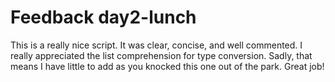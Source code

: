 # Feedback day2-lunch

This is a really nice script. It was clear, concise, and well commented. I really appreciated the list comprehension for type conversion. Sadly, that means I have little to add as you knocked this one out of the park. Great job!